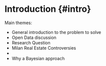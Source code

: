 
# Introduction {#intro}

<!--  You can label chapter and section titles using `{#label}` after them, e.g., we can reference Chapter \@ref(intro). If you do not manually label them, there will be automatic labels anyway, e.g., Chapter \@ref(methods).-->

Main themes: 

- General introduction to the problem to solve 
- Open Data discussion
- Research Question
- Milan Real Estate Controversies
- 
- Why a Bayesian approach

<!--chapter:end:01-intro.Rmd-->
